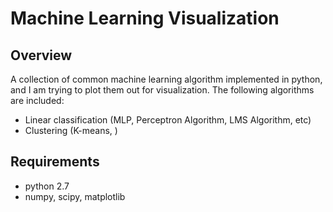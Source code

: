 Machine Learning Visualization
==============
Overview
-------------
A collection of common machine learning algorithm implemented in python, and I am trying to plot them out for visualization. The following algorithms are included:  

* Linear classification (MLP, Perceptron Algorithm, LMS Algorithm, etc)
* Clustering (K-means, )

Requirements
---------------

* python 2.7
* numpy, scipy, matplotlib
